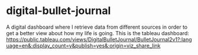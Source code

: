 # digital-bullet-journal
A digital dashboard where I retrieve data from different sources in order to get a better view about how my life is going.
This is the tableau dashboard: https://public.tableau.com/views/DigitalBulletJournal/BulletJournal2v1?:language=en&:display_count=y&publish=yes&:origin=viz_share_link
